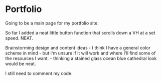 # Portfolio
Going to be a main page for my portfolio site.


So far I added a neat little button function that scrolls down a VH at a set speed. NEAT. 

Brainstorming design and content ideas - I think I have a general color scheme in mind - but I'm unsure if it will work and where I'll find some of the resources I want. - thinking a stained glass ocean blue cathedral look would be neat. 

I still need to comment my code. 

